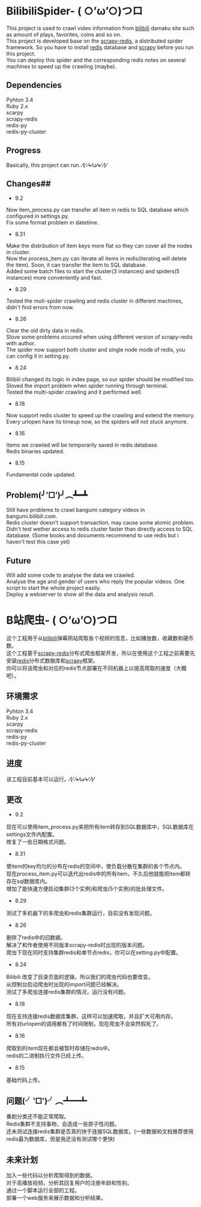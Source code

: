 # BilibiliSpider- ( ○’ω’○)つロ
This project is used to crawl video information from [bilibili](http://www.bilibili.com/) damaku site such as amount of plays, favorites, coins and so on.     
This project is developed base on the [scrapy-redis](https://github.com/rolando/scrapy-redis), a  distributed spider framework.  So you have to install [redis](http://redis.io/) database and [scrapy](https://github.com/scrapy/scrapy) before you run this project.   
You can deploy this spider and the corresponding redis notes on several machines to speed up the crawling (maybe).
## Dependencies ##
Pyhton 3.4  
Ruby 2.x  
scarpy  
scrapy-redis  
redis-py  
redis-py-cluster  
## Progress ##
Basically, this project can run. ⁄(⁄ ⁄•⁄ω⁄•⁄ ⁄)⁄  
## Changes##

 - 9.2

Now item_process.py can transfer all item in redis to SQL database which configured in settings.py.        
Fix some format problem in datetime.   

 - 8.31

Make the distribution of item keys more flat so they can cover all the nodes in cluster.   
Now the process_item.py can iterate all items in redis(iterating will delete the item). Soon, it can transfer the item to SQL database.    
Added some batch files to start the cluster(3 instances) and spiders(5 instances) more conveniently and fast.   

 - 8.29

Tested the muti-spider crawling and redis cluster in different machines, didn't find errors from now.    

 - 8.26

Clear the old dirty data in redis.   
Slove some problems occured when using different version of scrapy-redis with author.   
The spider now support both cluster and  single node mode of redis, you can config it in setting.py.   

 - 8.24

Bilibili changed its logic in index page, so our spider should be modified too.   
Sloved the import problem when spider running through terminal.   
Tested the multi-spider crawling and it performed well.    

 - 8.18

Now support redis cluster to speed up the crawling and extend the memory.   
Every urlopen have its timeup now, so the spiders will not stuck anymore.   

 - 8.16

Items we crawled will be temporarily saved in redis database.   
Redis binaries updated.   

 - 8.15

Fundamental code updated.   
## Problem(╯‵□′)╯︵┻━┻ ##
Still have problems to crawl bangumi category videos in bangumi.bilibili.com.     
Redis cluster doesn't support transaction, may cause some atomic problem.   
Didn't test wether access to redis cluster faster than directly access to SQL database. (Some books and documents recommend to use redis but i haven't test this case yet)     
## Future ##
Will add some code to analyse the data we crawled.  
Analyse the age and gender of users who reply the popular videos.
One script to start the whole project easily.   
Deploy a webserver to show all the data and analysis result.
  

# B站爬虫- ( ○’ω’○)つロ
这个工程用于从[bilibili](http://www.bilibili.com/)弹幕网站爬取各个视频的信息，比如播放数，收藏数和硬币数。   
这个工程基于[scrapy-redis](https://github.com/rolando/scrapy-redis)分布式爬虫框架开发，所以在使用这个工程之前需要先安装[redis](http://redis.io/)分布式数据库和[scrapy](https://github.com/scrapy/scrapy)框架。   
你可以将该爬虫和对应的redis节点部署在不同机器上以提高爬取的速度（大概吧）。
## 环境需求 ##
Pyhton 3.4  
Ruby 2.x  
scarpy  
scrapy-redis  
redis-py  
redis-py-cluster   
## 进度 ##
该工程目前基本可以运行。⁄(⁄ ⁄•⁄ω⁄•⁄ ⁄)⁄  
## 更改 ##

 - 9.2

现在可以使用item_process.py来把所有item转存到SQL数据库中，SQL数据库在settings文件内配置。         
修复了一些日期格式问题。   

 - 8.31

使item的key均匀的分布在redis的空间中，使负载分散在集群的各个节点内。   
现在process_item.py可以迭代出redis中的所有item，不久后他就能把item都转存在sql数据库内。   
增加了能快速方便启动集群(3个实例)和爬虫(5个实例)的批处理文件。      

 - 8.29

测试了多机器下的多爬虫和redis集群运行，目前没有发现问题。  
 - 8.26

删除了redis中的旧数据。    
解决了和作者使用不同版本scrapy-redis时出现的版本问题。    
爬虫下现在同时支持集群redis和单节点redis，你可以在setting.py中配置。     

 - 8.24

Bilibili 改变了目录页面的逻辑，所以我们的爬虫代码也要改变。   
从控制台启动爬虫时出现的import问题已经解决。   
测试了多爬虫连接redis集群的情况，运行没有问题。    

 - 8.18

现在支持连接redis数据库集群，这样可以加速爬取，并且扩大可用内存。  
所有对urlopen的调用都有了时间限制，现在爬虫不会突然假死了。   

 - 8.16

爬取到的item现在都会被暂时存储在redis中。   
redis的二进制执行文件已经上传。   

 - 8.15

基础代码上传。   
## 问题(╯‵□′)╯︵┻━┻ 
番剧分类还不能正常爬取。       
Redis集群不支持事物，会造成一些原子性问题。  
还未测试连接redis集群是否真的快于连接SQL数据库。(一些数据和文档推荐使用redis最为数据库，但是我还没有测试哪个更快)
## 未来计划 ##
加入一些代码以分析爬取得到的数据。       
对于高播放视频，分析其回复用户的注册年龄和性别。   
通过一个脚本运行全部的工程。  
部署一个web服务来展示数据和分析结果。  

